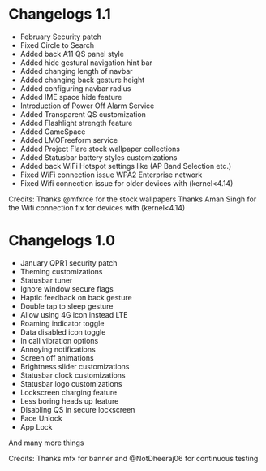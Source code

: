 # Changelogs 1.1
- February Security patch
- Fixed Circle to Search
- Added back A11 QS panel style
- Added hide gestural navigation hint bar
- Added changing length of navbar
- Added changing back gesture height
- Added configuring navbar radius
- Added IME space hide feature
- Introduction of Power Off Alarm Service
- Added Transparent QS customization
- Added Flashlight strength feature
- Added GameSpace
- Added LMOFreeform service
- Added Project Flare stock wallpaper collections
- Added Statusbar battery styles customizations
- Added back WiFi Hotspot settings like (AP Band Selection etc.)
- Fixed WiFi connection issue WPA2 Enterprise network
- Fixed Wifi connection issue for older devices with (kernel<4.14)

Credits:
Thanks @mfxrce for the stock wallpapers
Thanks Aman Singh for the Wifi connection fix for devices with (kernel<4.14)

# Changelogs 1.0
- January QPR1 security patch
- Theming customizations
- Statusbar tuner
- Ignore window secure flags
- Haptic feedback on back gesture
- Double tap to sleep gesture
- Allow using 4G icon instead LTE
- Roaming indicator toggle
- Data disabled icon toggle
- In call vibration options
- Annoying notifications
- Screen off animations
- Brightness slider customizations
- Statusbar clock customizations
- Statusbar logo customizations
- Lockscreen charging feature
- Less boring heads up feature
- Disabling QS in secure lockscreen
- Face Unlock
- App Lock

And many more things

Credits:
Thanks mfx for banner and @NotDheeraj06 for continuous testing

